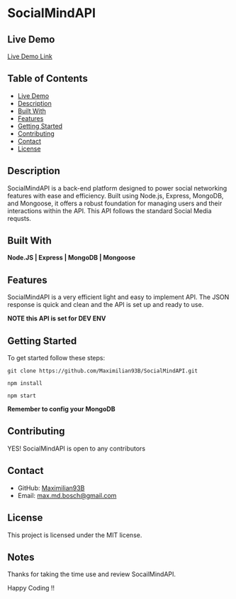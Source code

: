 # SocialMindAPI 

## Live Demo
[Live Demo Link]()

## Table of Contents
- [Live Demo](#live-demo)
- [Description](#description)
- [Built With](#built-with)
- [Features](#features)
- [Getting Started](#getting-started)
- [Contributing](#contributing)
- [Contact](#contact)
- [License](#license)


## Description
SocialMindAPI is a back-end platform designed to power social networking features with ease and efficiency. Built using Node.js, Express, MongoDB, and Mongoose, it offers a robust foundation for managing users and their interactions within the API. This API follows the standard Social Media requsts. 

## Built With
**Node.JS | Express | MongoDB |   Mongoose**

## Features
SocialMindAPI is a very efficient light and easy to implement API. The JSON response is quick and clean and the API is set up and ready to use. 

**NOTE this API is set for DEV ENV**

## Getting Started
To get started follow these steps: 

``git clone https://github.com/Maximilian93B/SocialMindAPI.git``

``npm install``

``npm start``

**Remember to config your MongoDB**

## Contributing

YES! SocialMindAPI is open to any contributors 

## Contact

- GitHub: [Maximilian93B](https://github.com/Maximilian93B)
- Email: [max.md.bosch@gmail.com](mailto:max.md.bosch@gmail.com)

## License
This project is licensed under the MIT license.

## Notes
Thanks for taking the time use and review SocailMindAPI.

Happy Coding !!



